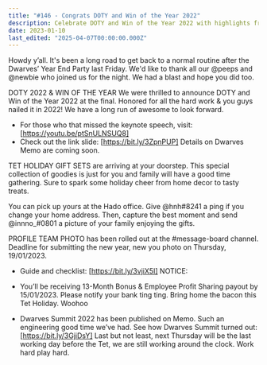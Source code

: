```yaml
---
title: "#146 - Congrats DOTY and Win of the Year 2022"
description: Celebrate DOTY and Win of the Year 2022 with highlights from the Dwarves Year End Party, Tet holiday gifts, bonuses, and team updates.
date: 2023-01-10
last_edited: "2025-04-07T00:00:00.000Z"
---
```


Howdy y’all. It's been a long road to get back to a normal routine after the Dwarves’ Year End Party last Friday. We'd like to thank all our @peeps and @newbie who joined us for the night. We had a blast and hope you did too.

DOTY 2022 & WIN OF THE YEAR
We were thrilled to announce DOTY and Win of the Year 2022 at the final. Honored for all the hard work & you guys nailed it in 2022! We have a long run of awesome to look forward.

- For those who that missed the keynote speech, visit: [https://youtu.be/ptSnULNSUQ8]
- Check out the link slide: [https://bit.ly/3ZpnPUP]
  Details on Dwarves Memo are coming soon.

TET HOLIDAY GIFT SETS are arriving at your doorstep. This special collection of goodies is just for you and family will have a good time gathering. Sure to spark some holiday cheer from home decor to tasty treats.

You can pick up yours at the Hado office. Give @hnh#8241 a ping if you change your home address. Then, capture the best moment and send @innno\_#0801 a picture of your family enjoying the gifts.

PROFILE TEAM PHOTO has been rolled out at the #message-board channel. Deadline for submitting the new year, new you photo on Thursday, 19/01/2023.

- Guide and checklist: [https://bit.ly/3vjiX5I]
  NOTICE:

- You’ll be receiving 13-Month Bonus & Employee Profit Sharing payout by 15/01/2023. Please notify your bank ting ting. Bring home the bacon this Tet Holiday. Woohoo
- Dwarves Summit 2022 has been published on Memo. Such an engineering good time we’ve had. See how Dwarves Summit turned out: [https://bit.ly/3GjiDsY]
  Last but not least, next Thursday will be the last working day before the Tet, we are still working around the clock. Work hard play hard.
